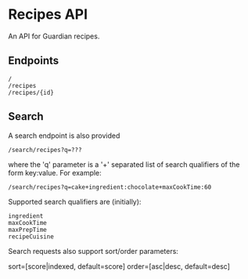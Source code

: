 Recipes API
===========

An API for Guardian recipes.

## Endpoints

    /
    /recipes
    /recipes/{id}

## Search

A search endpoint is also provided

    /search/recipes?q=???

where the 'q' parameter is a '+' separated list of search qualifiers
of the form key:value. For example:

    /search/recipes?q=cake+ingredient:chocolate+maxCookTime:60

Supported search qualifiers are (initially):

    ingredient
    maxCookTime
    maxPrepTime
    recipeCuisine

Search requests also support sort/order parameters:

   sort=[score|indexed, default=score]
   order=[asc|desc, default=desc]
